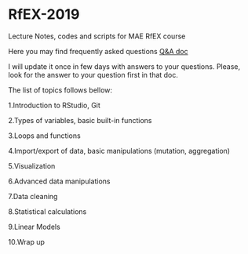 # RfEX-2019
Lecture Notes, codes and scripts for MAE RfEX course

Here you may find frequently asked questions [Q&A doc](https://docs.google.com/document/d/1dcPQektVD4qSnjCsYkVmsLpmX37Bsep80yerRW4zZEQ/edit?usp=sharing)

I will update it once in few days with answers to your questions. Please, look for the answer to your question first in that doc.

The list of topics follows bellow:

1.Introduction to RStudio, Git

2.Types of variables, basic built-in functions

3.Loops and functions

4.Import/export of data, basic manipulations (mutation, aggregation)

5.Visualization

6.Advanced data manipulations

7.Data cleaning

8.Statistical calculations

9.Linear Models

10.Wrap up